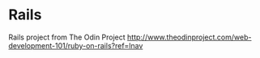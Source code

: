 # Rails
Rails project from The Odin Project
http://www.theodinproject.com/web-development-101/ruby-on-rails?ref=lnav
